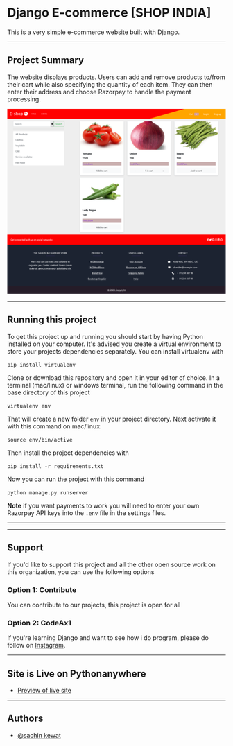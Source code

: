 # Django E-commerce [SHOP INDIA]

This is a very simple e-commerce website built with Django.

---

## Project Summary

The website displays products. Users can add and remove products to/from their cart while also specifying the quantity of each item. They can then enter their address and choose Razorpay to handle the payment processing.

[![alt text](https://raw.githubusercontent.com/CodeAx1avek/Eshop/main/Screenshot%202024-02-18%20at%2012-10-27%20Ecommerce%20Shop.png "Logo")]()

---

## Running this project

To get this project up and running you should start by having Python installed on your computer. It's advised you create a virtual environment to store your projects dependencies separately. You can install virtualenv with

```
pip install virtualenv
```

Clone or download this repository and open it in your editor of choice. In a terminal (mac/linux) or windows terminal, run the following command in the base directory of this project

```
virtualenv env
```

That will create a new folder `env` in your project directory. Next activate it with this command on mac/linux:

```
source env/bin/active
```

Then install the project dependencies with

```
pip install -r requirements.txt
```

Now you can run the project with this command

```
python manage.py runserver
```

**Note** if you want payments to work you will need to enter your own Razorpay API keys into the `.env` file in the settings files.

---

---

## Support

If you'd like to support this project and all the other open source work on this organization, you can use the following options

### Option 1: Contribute

You can contribute to our projects, this project is open for all

### Option 2: CodeAx1

If you're learning Django and want to see how i do program, please do follow on [Instagram]().

---

## Site is Live on Pythonanywhere

- [Preview of live site](http://sachin111.pythonanywhere.com/)

---

## Authors

- [@sachin kewat](https://www.github.com/codeax1avek)
